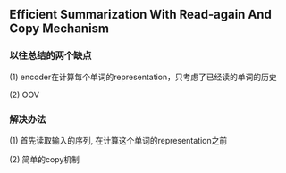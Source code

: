 ## Efficient Summarization With Read-again And Copy Mechanism

### 以往总结的两个缺点

(1) encoder在计算每个单词的representation，只考虑了已经读的单词的历史

(2) OOV

### 解决办法

(1) 首先读取输入的序列, 在计算这个单词的representation之前

(2) 简单的copy机制
